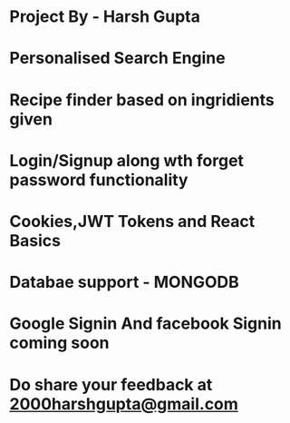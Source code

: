 # Project By - Harsh Gupta
# Personalised Search Engine
# Recipe finder based on ingridients given
# Login/Signup along wth forget password functionality
# Cookies,JWT Tokens and React Basics
# Databae support - MONGODB
# Google Signin And facebook Signin coming soon
# Do share your feedback at 2000harshgupta@gmail.com
